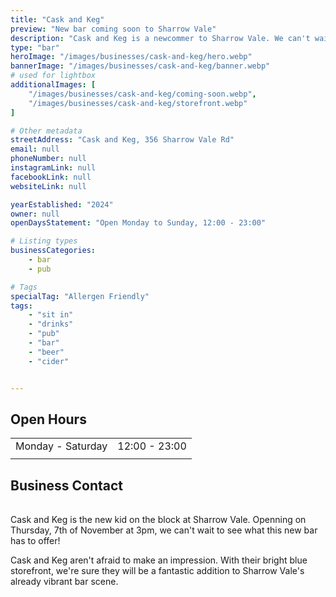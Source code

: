 ```yaml
---
title: "Cask and Keg"
preview: "New bar coming soon to Sharrow Vale"
description: "Cask and Keg is a newcommer to Sharrow Vale. We can't wait to see more from them soon!" 
type: "bar"
heroImage: "/images/businesses/cask-and-keg/hero.webp"
bannerImage: "/images/businesses/cask-and-keg/banner.webp"
# used for lightbox
additionalImages: [
    "/images/businesses/cask-and-keg/coming-soon.webp",
    "/images/businesses/cask-and-keg/storefront.webp"
]

# Other metadata
streetAddress: "Cask and Keg, 356 Sharrow Vale Rd" 
email: null
phoneNumber: null
instagramLink: null
facebookLink: null
websiteLink: null

yearEstablished: "2024"
owner: null
openDaysStatement: "Open Monday to Sunday, 12:00 - 23:00"

# Listing types
businessCategories:
    - bar
    - pub

# Tags
specialTag: "Allergen Friendly"
tags:
    - "sit in"
    - "drinks"
    - "pub"
    - "bar"
    - "beer"
    - "cider"


---
```


## Open Hours

|                   |               |
| ----------------- | ------------- |
| Monday - Saturday | 12:00 - 23:00 |
|                   |               |

## Business Contact

|     |     |
| --- | --- |


Cask and Keg is the new kid on the block at Sharrow Vale. Openning on Thursday, 7th of November at 3pm, we can't wait to see what this new bar has to offer!

Cask and Keg aren't afraid to make an impression. With their bright blue storefront, we're sure they will be a fantastic addition to Sharrow Vale's already vibrant bar scene.